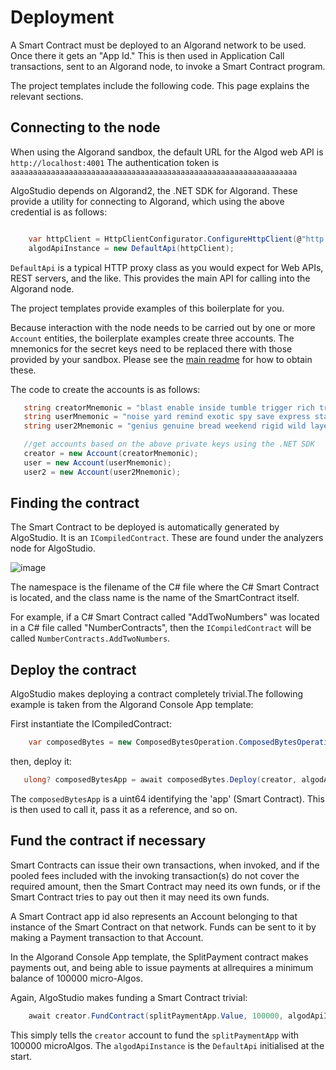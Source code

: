 # Deployment

A Smart Contract must be deployed to an Algorand network to be used. Once there it 
gets an "App Id." This is then used in Application Call transactions, sent to an
Algorand node, to invoke a Smart Contract program.

The project templates include the following code. This page explains the relevant sections.

## Connecting to the node

When using the Algorand sandbox, the default URL for the Algod web API is ```http://localhost:4001```
The authentication token is ```aaaaaaaaaaaaaaaaaaaaaaaaaaaaaaaaaaaaaaaaaaaaaaaaaaaaaaaaaaaaaaaa```

AlgoStudio depends on Algorand2, the .NET SDK for Algorand. These provide a utility
for connecting to Algorand, which using the above credential is as follows:

```csharp

    var httpClient = HttpClientConfigurator.ConfigureHttpClient(@"http://localhost:4001", "aaaaaaaaaaaaaaaaaaaaaaaaaaaaaaaaaaaaaaaaaaaaaaaaaaaaaaaaaaaaaaaa");
    algodApiInstance = new DefaultApi(httpClient);
```    

```DefaultApi``` is a typical HTTP proxy class as you would expect for Web APIs, REST servers, and the like.
This provides the main API for calling into the Algorand node. 

The project templates provide examples of this boilerplate for you.

Because interaction with the node needs to be carried out by one or more ```Account``` entities,
the boilerplate examples create three accounts. The mnemonics for the secret keys 
need to be replaced there with those provided by your sandbox. Please see the 
[main readme](../README.md) for how to obtain these.

The code to create the accounts is as follows:

```csharp
   string creatorMnemonic = "blast enable inside tumble trigger rich trust wreck buyer tool athlete idea dawn volume joke maze include work unhappy game lesson vault language ability prepare";
   string userMnemonic = "noise yard remind exotic spy save express stage float ticket gather oval clever local donor miracle elbow fault champion virus rain nature discover abandon employ";
   string user2Mnemonic = "genius genuine bread weekend rigid wild layer crumble delay tennis again popular glove across fever since space display gift upset dust close chunk ability chapter";

   //get accounts based on the above private keys using the .NET SDK
   creator = new Account(creatorMnemonic);
   user = new Account(userMnemonic);
   user2 = new Account(user2Mnemonic);
```


## Finding the contract

The Smart Contract to be deployed is automatically generated by AlgoStudio. It is an
```ICompiledContract```. These are found under the analyzers node for AlgoStudio.

![image](https://user-images.githubusercontent.com/33515470/191035352-c4ccf718-2553-4b41-8d88-cc62110b0356.png)

The namespace is the filename of the C# file where the C# Smart Contract is located, 
and the class name is the name of the SmartContract itself.

For example, if a C# Smart Contract called "AddTwoNumbers" was located in a C# file
called "NumberContracts", then the ```ICompiledContract``` will be called 
```NumberContracts.AddTwoNumbers```.


## Deploy the contract

AlgoStudio makes deploying a contract completely trivial.The following example is
taken from the Algorand Console App template:

First instantiate the ICompiledContract:

```csharp
    var composedBytes = new ComposedBytesOperation.ComposedBytesOperation();
```

then, deploy it:

```csharp
   ulong? composedBytesApp = await composedBytes.Deploy(creator, algodApiInstance);
```

The ```composedBytesApp``` is a uint64 identifying the 'app' (Smart Contract). This is 
then used to call it, pass it as a reference, and so on.

## Fund the contract if necessary

Smart Contracts can issue their own transactions, when invoked, and if the
pooled fees included with the invoking transaction(s) do not cover the required 
amount, then the Smart Contract may need its own funds, or if the Smart Contract
tries to pay out then it may need its own funds. 

A Smart Contract app id also represents an Account belonging to that instance of 
the Smart Contract on that network. Funds can be sent to it by making a Payment
transaction to that Account.

In the Algorand Console App template, the SplitPayment contract makes payments
out, and being able to issue payments at allrequires a minimum balance of 100000 
micro-Algos. 

Again, AlgoStudio makes funding a Smart Contract trivial:

```csharp
    await creator.FundContract(splitPaymentApp.Value, 100000, algodApiInstance);
```

This simply tells the ```creator``` account to fund the ```splitPaymentApp``` with 
100000 microAlgos. The ```algodApiInstance``` is the ```DefaultApi``` initialised
at the start.


